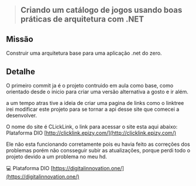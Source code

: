 >## Criando um catálogo de jogos usando boas práticas de arquitetura com .NET

## Missão 
Construir uma arquitetura base para uma aplicação .net do zero.

## Detalhe

O primeiro commit ja é o projeto contruido em aula como base, como orientado desde o
inicio para criar uma versão alternativa a gosto e ir além.

a um tempo atras tive a ideia de criar uma pagina de links como o linktree irei modificar
este projeto para se tornar a api desse site que comecei a desenvolver.

O nome do site é CLickLink, o link para acessar o site esta aqui abaixo:
Plataforma DIO [http://clicklink.epizy.com/](http://clicklink.epizy.com/)

Ele não esta funcionando corretamente pois eu havia feito as correções dos problemas
porém não consseguir subir as atualizações, porque perdi todo o projeto devido a um 
problema no meu hd.


:computer: Plataforma DIO [https://digitalinnovation.one/](https://digitalinnovation.one/)
